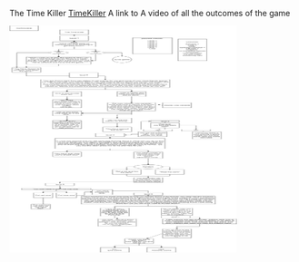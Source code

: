 The Time Killer
<a href="https://youtu.be/7RBjwcXnC7c">TimeKiller</a>
A link to A video of all the outcomes of the game


<img src="JavaFinal.jpg" height = "400" width ="400">
